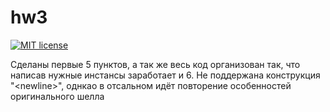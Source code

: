 # hw3

[![MIT license](https://img.shields.io/badge/license-MIT-blue.svg)](https://github.com/Dogzik/fp-homework/blob/master/hw3/LICENSE)

Сделаны первые 5 пунктов, а так же весь код организован так, что написав нужные инстансы заработает и 6. Не поддержана конструкция "\<newline>", однкао в отсальном идёт повторение особенностей оригинального шелла

